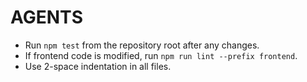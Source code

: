 # AGENTS

- Run `npm test` from the repository root after any changes.
- If frontend code is modified, run `npm run lint --prefix frontend`.
- Use 2-space indentation in all files.
